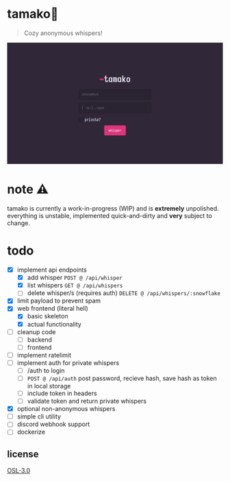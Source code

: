 # tamako🐞

> Cozy anonymous whispers!

![scrot](assets/scrot.png)

# note ⚠️

tamako is currently a work-in-progress (WIP) and is **extremely** unpolished. everything is unstable, implemented quick-and-dirty and **very** subject to change.

# todo

- [x] implement api endpoints
  - [x] add whisper `POST @ /api/whisper`
  - [x] list whispers `GET @ /api/whispers`
  - [ ] delete whisper/s (requires auth) `DELETE @ /api/whispers/:snowflake`
- [x] limit payload to prevent spam
- [x] web frontend (literal hell)
  - [x] basic skeleton
  - [x] actual functionality
- [ ] cleanup code
  - [ ] backend
  - [ ] frontend
- [ ] implement ratelimit
- [ ] implement auth for private whispers
  - [ ] /auth to login
  - [ ] `POST @ /api/auth` post password, recieve hash, save hash as token in local storage
  - [ ] include token in headers
  - [ ] validate token and return private whispers
- [x] optional non-anonymous whispers
- [ ] simple cli utility
- [ ] discord webhook support
- [ ] dockerize

## license

[OSL-3.0](LICENSE)
